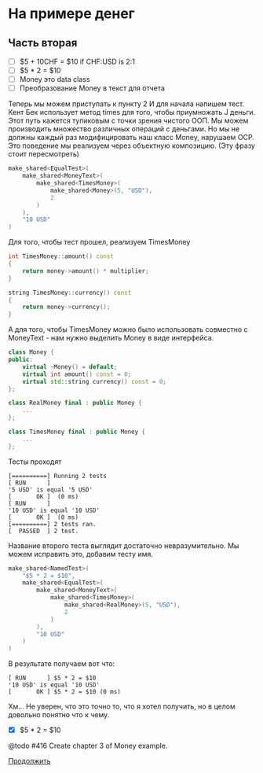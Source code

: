 # На примере денег

## Часть вторая

- [ ] $5 + 10CHF = $10 if CHF:USD is 2:1
- [ ] $5 * 2 = $10
- [ ] Money это data class
- [ ] Преобразование Money в текст для отчета

Теперь мы можем приступать к пункту 2
И для начала напишем тест.
Кент Бек использует метод times для того, чтобы приумножать J деньги.
Этот путь кажется тупиковым с точки зрения чистого ООП.
Мы можем производить множество различных операций с деньгами.
Но мы не должны каждый раз модифицировать наш класс Money, нарушаем OCP.
Это поведение мы реализуем через объектную композицию. (Эту фразу стоит пересмотреть)

```c++
make_shared<EqualTest>(
	make_shared<MoneyText>(
		make_shared<TimesMoney>(
			make_shared<Money>(5, "USD"),
			2
		)
	),
	"10 USD"
)
```

Для того, чтобы тест прошел, реализуем TimesMoney

```c++
int TimesMoney::amount() const
{
	return money->amount() * multiplier;
}

string TimesMoney::currency() const
{
	return money->currency();
}
```

А для того, чтобы TimesMoney можно было использовать совместно с MoneyText - нам нужно выделить Money в виде интерфейса.

```c++
class Money {
public:
	virtual ~Money() = default;
	virtual int amount() const = 0;
	virtual std::string currency() const = 0;
};

class RealMoney final : public Money {
	...
};

class TimesMoney final : public Money {
	...
};
```

Тесты проходят

```
[==========] Running 2 tests
[ RUN      ]
'5 USD' is equal '5 USD'
[       OK ]  (0 ms)
[ RUN      ]
'10 USD' is equal '10 USD'
[       OK ]  (0 ms)
[==========] 2 tests ran.
[  PASSED  ] 2 test.

```

Название второго теста выглядит достаточно невразумительно.
Мы можем исправить это, добавим тесту имя.

```c++
make_shared<NamedTest>(
	"$5 * 2 = $10",
	make_shared<EqualTest>(
		make_shared<MoneyText>(
			make_shared<TimesMoney>(
				make_shared<RealMoney>(5, "USD"),
				2
			)
		),
		"10 USD"
	)
)
```

В результате получаем вот что:
```
[ RUN      ] $5 * 2 = $10
'10 USD' is equal '10 USD'
[       OK ] $5 * 2 = $10 (0 ms)

```

Хм... Не уверен, что это точно то, что я хотел получить, но в целом довольно понятно что к чему.

- [x] $5 * 2 = $10

@todo #416 Create chapter 3 of Money example.

[Продолжить](TUTORIAL3.ru.md)
